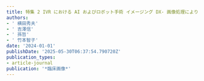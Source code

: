 ```yaml
---
title: 特集 2 IVR における AI およびロボット手術 イメージング DX- 画像処理により [みえないものを視る]-
authors:
- ' 横田秀夫'
- ' 吉澤信'
- ' 孫哲'
- ' 竹本智子'
date: '2024-01-01'
publishDate: '2025-05-30T06:37:54.790720Z'
publication_types:
- article-journal
publication: '*臨床画像*'
---
```

